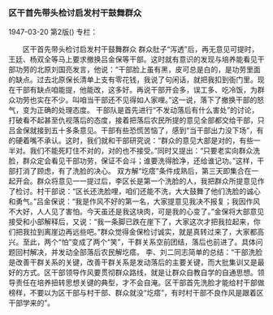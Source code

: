 ### 区干首先带头检讨启发村干鼓舞群众

1947-03-20
第2版()
专栏：

　　区干首先带头检讨启发村干鼓舞群众
    群众肚子“泻透”后，再无意见可提时，王廷、杨双全等马上要求撤换吕金保等干部。这时就有意识的发现与培养能看见干部功劳的北原刘国亮发言，他说：“干部脸上虽有黑，皮可总是白的，是功劳里面的缺点。过去北原保长清单上支有零花钱，我说了句闲话，就把我扣到衙门里。现在干部有缺点咱能提，他能改，这多好。再说干部开会多，误工多、吃冷饭，为群众功劳也实在不少。叫咱当干部还不见得如人家哩。”这一说，落下了撤换干部的怒气，变为正确的处理态度。
    干部队是首先进行“不发动落后有什么害处”的讨论，打破看不起甚至仇视落后的态度，接着把落后农民所提的意见全部都交给干部，只吕金保就接到五十多条意见。干部有些恐慌苦恼了，感到“当干部出力没下场”，有的硬着嘴不承认。这时，我们就和干部研究说：“群众的意见大部是对的，有些一半对。我们不能死盯住不对的，对的也不接受。”同时又提出：“只要老实向群众洗脸，群众定会看见干部功劳，保证不会斗；谁要洗得脸净，还给谁记功。”这样，干部打消了顾虑，有了洗脸的决心。
    双方解“圪瘩”条件成熟后，第三天即集合在一起开会。群众将意见一一提过后，李区长是第一个洗脸的人，我把群众所提意见作了检讨。村干部说：“区长还洗脸哩，咱们还能不洗，大大鼓舞了他们洗脸的诚心和勇气。”吕金保说：“我是作风不好的第一名，大家提意见我决不报复；我因作风不大好，人人见了害怕。今天虽还是我这块肉，可是我的心变了。”金保将大部意见接受和小部解释后，又说：“我一条脚已跌在崖下了，大家这次才把我拉起来，你们把我拉到离崖边再远些吧。”群众觉得金保检讨诚实，就是真转过来了，大家都高兴。至此，两个“怕”变成了两个“笑”，干群关系空前团结，落后也前进了。具体问题回村解决，并发动全部落后农民解圪瘩。
    李、刘二同志简单的总结：“干部洗脸是改善干群关系的关键，改善干群关系是发动落后的主要关键，而大批集训又是最好的方式。区干部领导作风要贯彻群众路线，就是让群众自教自学的自通思想。领导责任在培养扭转思想关键的典型，才不会自淹。区干部首先洗脸才能给村干部做榜样，不要以为区干部与村干部、群众就没“圪瘩”，有时村干部不良作风是跟着区干部学来的”。
